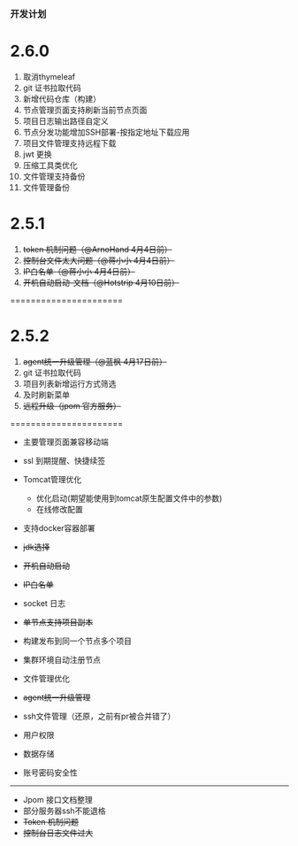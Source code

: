 ### 开发计划

# 2.6.0 

1. 取消thymeleaf
2. git 证书拉取代码
3. 新增代码仓库（构建）
4. 节点管理页面支持刷新当前节点页面
5. 项目日志输出路径自定义
6. 节点分发功能增加SSH部署-按指定地址下载应用
7. 项目文件管理支持远程下载
8. jwt 更换
9. 压缩工具类优化
10. 文件管理支持备份
11. 文件管理备份


# 2.5.1

1. ~~token 机制问题（@ArnoHand 4月4日前）~~
2. ~~控制台文件太大问题（@蒋小小 4月4日前）~~
3. ~~IP白名单（@蒋小小 4月4日前）~~
4. ~~开机自动启动-文档（@Hotstrip 4月10日前）~~

======================

# 2.5.2

1. ~~agent统一升级管理（@蓝枫 4月17日前）~~
2. git 证书拉取代码
3. 项目列表新增运行方式筛选
4. 及时刷新菜单
5. ~~远程升级（jpom 官方服务）~~

======================

* 主要管理页面兼容移动端
* ssl 到期提醒、快捷续签
* Tomcat管理优化
    * 优化启动(期望能使用到tomcat原生配置文件中的参数)
    * 在线修改配置
* 支持docker容器部署
* ~~jdk选择~~
* ~~开机自动启动~~
* ~~IP白名单~~
* socket 日志
* ~~单节点支持项目副本~~
* 构建发布到同一个节点多个项目
* 集群环境自动注册节点
* 文件管理优化
* ~~agent统一升级管理~~
* ssh文件管理（还原，之前有pr被合并错了）


* 用户权限
* 数据存储
* 账号密码安全性

--------------------

* Jpom 接口文档整理
* 部分服务器ssh不能退格
* ~~Token 机制问题~~
* ~~控制台日志文件过大~~
   
